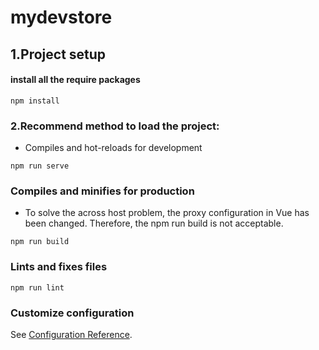 # mydevstore

## 1.Project setup 
#### install all the require packages
```
npm install
```

### 2.Recommend method to load the project:
* Compiles and hot-reloads for development
```
npm run serve
```

### Compiles and minifies for production
*  To solve the across host problem, the proxy configuration in Vue has been changed. 
Therefore, the npm run build is not acceptable.
```
npm run build
```


### Lints and fixes files
```
npm run lint
```

### Customize configuration
See [Configuration Reference](https://cli.vuejs.org/config/).

